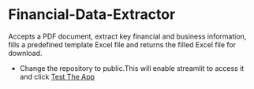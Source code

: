 # Financial-Data-Extractor
Accepts a PDF document, extract key financial and business information, fills a predefined template Excel file and returns the filled Excel file for download.
- Change the repository to public.This will enable streamlit to access it and click [Test The App](https://financial-data-extractor.streamlit.app/)
